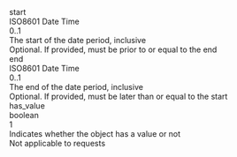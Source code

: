 <div class="property">
    <div class="name">start</div>
    <div class="type">ISO8601 Date Time</div>
    <div class="occurs">0..1</div>
    <div class="description">The start of the date period, inclusive</div>
    <div class="validation">Optional. If provided, must be prior to or equal to the end</div>
</div>
<div class="property">
    <div class="name">end</div>
    <div class="type">ISO8601 Date Time</div>
    <div class="occurs">0..1</div>
    <div class="description">The end of the date period, inclusive</div>
    <div class="validation">Optional. If provided, must be later than or equal to the start</div>
</div>
<div class="property">
    <div class="name">has_value</div>
    <div class="type">boolean</div>
    <div class="occurs">1</div>
    <div class="description">Indicates whether the object has a value or not</div>
    <div class="validation">Not applicable to requests</div>
</div>